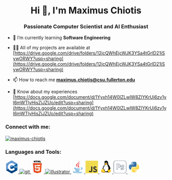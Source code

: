 <h1 align="center">Hi 👋, I'm Maximus Chiotis</h1>
<h3 align="center">Passionate Computer Scientist and AI Enthusiast</h3>

- 🌱 I’m currently learning **Software Engineering**

- 👨‍💻 All of my projects are available at [https://drive.google.com/drive/folders/12jcQWhEjcWJK3YSa4tGrlD21iSywORWY?usp=sharing](https://drive.google.com/drive/folders/12jcQWhEjcWJK3YSa4tGrlD21iSywORWY?usp=sharing)

- 📫 How to reach me **maximus.chiotis@csu.fullerton.edu**

- 📄 Know about my experiences [https://docs.google.com/document/d/1Yyxh14W0IZLwlW8ZIYKrUi6zv1yl6mWTlyHisZjJZUo/edit?usp=sharing](https://docs.google.com/document/d/1Yyxh14W0IZLwlW8ZIYKrUi6zv1yl6mWTlyHisZjJZUo/edit?usp=sharing)

<h3 align="left">Connect with me:</h3>
<p align="left">
<a href="https://linkedin.com/in/maximus-chiotis" target="blank"><img align="center" src="https://raw.githubusercontent.com/rahuldkjain/github-profile-readme-generator/master/src/images/icons/Social/linked-in-alt.svg" alt="maximus-chiotis" height="30" width="40" /></a>
</p>

<h3 align="left">Languages and Tools:</h3>
<p align="left"> <a href="https://www.w3schools.com/cpp/" target="_blank" rel="noreferrer"> <img src="https://raw.githubusercontent.com/devicons/devicon/master/icons/cplusplus/cplusplus-original.svg" alt="cplusplus" width="40" height="40"/> </a> <a href="https://git-scm.com/" target="_blank" rel="noreferrer"> <img src="https://www.vectorlogo.zone/logos/git-scm/git-scm-icon.svg" alt="git" width="40" height="40"/> </a> <a href="https://www.w3.org/html/" target="_blank" rel="noreferrer"> <img src="https://raw.githubusercontent.com/devicons/devicon/master/icons/html5/html5-original-wordmark.svg" alt="html5" width="40" height="40"/> </a> <a href="https://www.adobe.com/in/products/illustrator.html" target="_blank" rel="noreferrer"> <img src="https://www.vectorlogo.zone/logos/adobe_illustrator/adobe_illustrator-icon.svg" alt="illustrator" width="40" height="40"/> </a> <a href="https://www.java.com" target="_blank" rel="noreferrer"> <img src="https://raw.githubusercontent.com/devicons/devicon/master/icons/java/java-original.svg" alt="java" width="40" height="40"/> </a> <a href="https://developer.mozilla.org/en-US/docs/Web/JavaScript" target="_blank" rel="noreferrer"> <img src="https://raw.githubusercontent.com/devicons/devicon/master/icons/javascript/javascript-original.svg" alt="javascript" width="40" height="40"/> </a> <a href="https://www.linux.org/" target="_blank" rel="noreferrer"> <img src="https://raw.githubusercontent.com/devicons/devicon/master/icons/linux/linux-original.svg" alt="linux" width="40" height="40"/> </a> <a href="https://www.photoshop.com/en" target="_blank" rel="noreferrer"> <img src="https://raw.githubusercontent.com/devicons/devicon/master/icons/photoshop/photoshop-line.svg" alt="photoshop" width="40" height="40"/> </a> <a href="https://www.python.org" target="_blank" rel="noreferrer"> <img src="https://raw.githubusercontent.com/devicons/devicon/master/icons/python/python-original.svg" alt="python" width="40" height="40"/> </a> </p>
